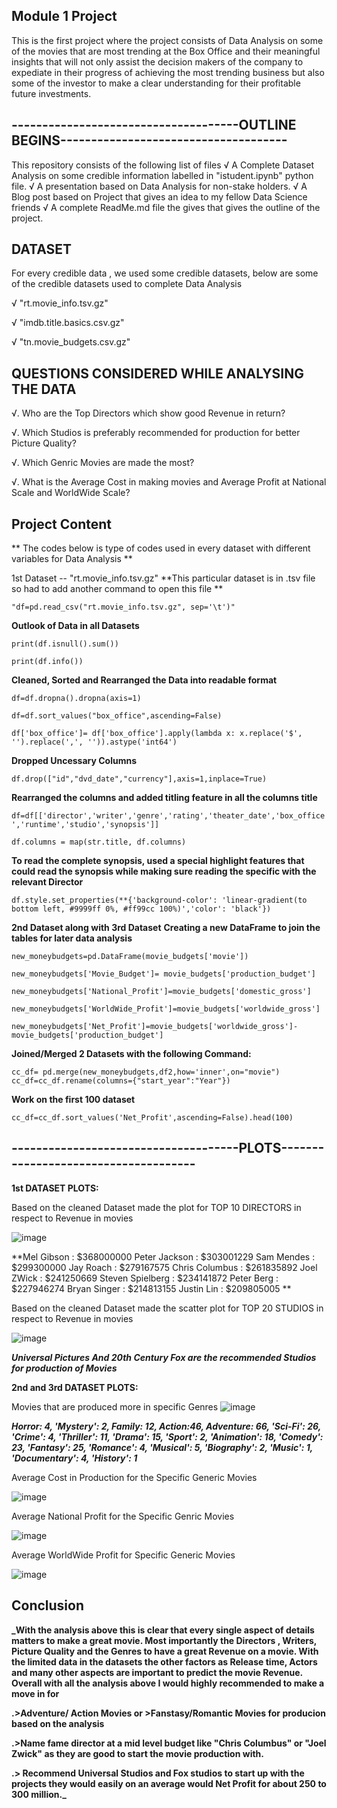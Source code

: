 ## Module 1 Project
This is the first project where the project consists of Data Analysis on some of the movies that are most trending at the Box Office and their meaningful insights that will not only assist the decision makers of the company to expediate in their progress of achieving the most trending business but also some of the investor to make a clear understanding for their profitable future investments.


## -------------------------------------OUTLINE BEGINS------------------------------------- 


This repository consists of the following list of files
√ A Complete Dataset Analysis on some credible information labelled in "istudent.ipynb" python file.
√ A presentation based on Data Analysis for non-stake holders.
√ A Blog post based on Project that gives an idea to my fellow Data Science friends
√ A complete ReadMe.md file the gives that gives the outline of the project.


## DATASET

For every credible data , we used some credible datasets, below are some of the credible datasets used to complete Data Analysis

√ "rt.movie_info.tsv.gz"

√ "imdb.title.basics.csv.gz"

√ "tn.movie_budgets.csv.gz"


## QUESTIONS CONSIDERED WHILE ANALYSING THE DATA

√. Who are the Top Directors which show good Revenue in return?

√. Which Studios is preferably recommended for production for better Picture Quality?

√. Which Genric Movies are made the most?

√. What is the Average Cost in making movies and Average Profit at National Scale and WorldWide Scale?


## Project Content

** The codes below is type of codes used in every dataset with different variables for Data Analysis **

1st Dataset -- "rt.movie_info.tsv.gz"
**This particular dataset is in .tsv file so had to add another command to open this file **

```"df=pd.read_csv("rt.movie_info.tsv.gz", sep='\t')"```

**Outlook of Data in all Datasets**

```print(df.isnull().sum())```

```print(df.info())```

**Cleaned, Sorted and Rearranged the Data into readable format**

```df=df.dropna().dropna(axis=1)```

```df=df.sort_values("box_office",ascending=False)```

```df['box_office']= df['box_office'].apply(lambda x: x.replace('$', '').replace(',', '')).astype('int64')```

**Dropped Uncessary Columns**

```df.drop(["id","dvd_date","currency"],axis=1,inplace=True)```


**Rearranged the columns and added titling feature in all the columns title**

```df=df[['director','writer','genre','rating','theater_date','box_office','runtime','studio','synopsis']]```

```df.columns = map(str.title, df.columns)```

**To read the complete synopsis, used a special highlight features that could read the synopsis while making sure reading the specific with the relevant Director**

```df.style.set_properties(**{'background-color': 'linear-gradient(to bottom left, #9999ff 0%, #ff99cc 100%)','color': 'black'}) ```
                           
**2nd Dataset along with 3rd Dataset**
**Creating a new DataFrame to join the tables for later data analysis**

```new_moneybudgets=pd.DataFrame(movie_budgets['movie'])```

```new_moneybudgets['Movie_Budget']= movie_budgets['production_budget']```

```new_moneybudgets['National_Profit']=movie_budgets['domestic_gross']```

```new_moneybudgets['WorldWide_Profit']=movie_budgets['worldwide_gross']```

```new_moneybudgets['Net_Profit']=movie_budgets['worldwide_gross']-movie_budgets['production_budget']```


**Joined/Merged 2 Datasets with the following Command:**

```cc_df= pd.merge(new_moneybudgets,df2,how='inner',on="movie")```
```cc_df=cc_df.rename(columns={"start_year":"Year"})```

**Work on the first 100 dataset**

```cc_df=cc_df.sort_values('Net_Profit',ascending=False).head(100)```

## -------------------------------------PLOTS------------------------------------- 

**1st DATASET PLOTS:**
                           
Based on the cleaned Dataset made the plot for TOP 10 DIRECTORS in respect to Revenue in movies


![image](https://user-images.githubusercontent.com/47164862/77980338-a8da6000-72cc-11ea-9433-b4ea32e3e7df.png)

**Mel Gibson : $368000000                     Peter Jackson : $303001229
Sam Mendes : $299300000                       Jay Roach : $279167575
Chris Columbus : $261835892                   Joel ZWick : $241250669
Steven Spielberg : $234141872                 Peter Berg : $227946274
Bryan Singer : $214813155                     Justin Lin : $209805005  **


Based on the cleaned Dataset made the scatter plot for TOP 20 STUDIOS in respect to Revenue in movies

![image](https://user-images.githubusercontent.com/47164862/77980944-45513200-72ce-11ea-8d14-4d0914650452.png)

**_Universal Pictures And 20th Century Fox are the recommended Studios for production of Movies_**


**2nd and 3rd DATASET PLOTS:**

Movies that are produced more in specific Genres
![image](https://user-images.githubusercontent.com/47164862/77981812-76cafd00-72d0-11ea-9c85-2fb4819fcf9b.png)

**_Horror: 4, 'Mystery': 2,
Family: 12, Action:46, Adventure: 66, 
'Sci-Fi': 26, 'Crime': 4, 
'Thriller': 11, 'Drama': 15, 
'Sport': 2, 'Animation': 18, 
'Comedy': 23, 'Fantasy': 25, 
'Romance': 4, 'Musical': 5, 
'Biography': 2, 'Music': 1, 
'Documentary': 4, 'History': 1_**

Average Cost in Production for the Specific Generic Movies


![image](https://user-images.githubusercontent.com/47164862/77982290-9878b400-72d1-11ea-9fb0-a2fc693ef1ee.png)


Average National Profit for the Specific Genric Movies


![image](https://user-images.githubusercontent.com/47164862/77982353-c52ccb80-72d1-11ea-8e0f-728217364b76.png)


Average WorldWide Profit for Specific Generic Movies


![image](https://user-images.githubusercontent.com/47164862/77982494-150b9280-72d2-11ea-83e5-d8808023a238.png)



## Conclusion
**_With the analysis above this is clear that every single aspect of details matters to make a great movie. Most importantly the Directors , Writers, Picture Quality and the Genres to have a great Revenue on a movie. With the limited data in the datasets the other factors as Release time, Actors and many other aspects are important to predict the movie Revenue. Overall with all the analysis above I would highly recommended to make a move in for**

**.>Adventure/ Action Movies or >Fanstasy/Romantic Movies for producion based on the analysis**


**.>Name fame director at a mid level budget like "Chris Columbus" or "Joel Zwick" as they are good to start the movie production with.**


**.> Recommend Universal Studios and Fox studios to start up with the projects they would easily on an average would Net Profit for about 250 to 300 million._**

